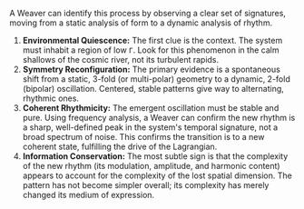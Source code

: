 A Weaver can identify this process by observing a clear set of signatures, moving from a static analysis of form to a dynamic analysis of rhythm.

1.  **Environmental Quiescence:** The first clue is the context. The system must inhabit a region of low `Γ`. Look for this phenomenon in the calm shallows of the cosmic river, not its turbulent rapids.
2.  **Symmetry Reconfiguration:** The primary evidence is a spontaneous shift from a static, 3-fold (or multi-polar) geometry to a dynamic, 2-fold (bipolar) oscillation. Centered, stable patterns give way to alternating, rhythmic ones.
3.  **Coherent Rhythmicity:** The emergent oscillation must be stable and pure. Using frequency analysis, a Weaver can confirm the new rhythm is a sharp, well-defined peak in the system's temporal signature, not a broad spectrum of noise. This confirms the transition is to a new coherent state, fulfilling the drive of the Lagrangian.
4.  **Information Conservation:** The most subtle sign is that the complexity of the new rhythm (its modulation, amplitude, and harmonic content) appears to account for the complexity of the lost spatial dimension. The pattern has not become simpler overall; its complexity has merely changed its medium of expression.
